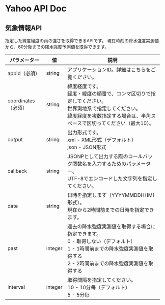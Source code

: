 # Yahoo API Doc

## 気象情報API
指定した緯度経度の雨の強さを取得できるAPIです。
現在時刻の降水強度実測値から、60分後までの降水強度予測値を取得できます。

|**パラメーター**|値|説明|
|---|---|---|
|appid（必須）|string|アプリケーションID。詳細はこちらをご覧ください。|
|coordinates（必須）|string|緯度経度です。<br>経度・緯度の順番で、コンマ区切りで指定してください。<br>世界測地系で指定してください。<br>緯度経度を複数指定する場合は、半角スペースで区切ってください（最大10）。|
|output|string|出力形式です。<br>xml - XML形式（デフォルト）<br>json - JSON形式|
|callback|string|JSONPとして出力する際のコールバック関数名を入力するためのパラメーター。<br>UTF-8でエンコードした文字列を指定してください。|
|date|string|日時を指定します（YYYYMMDDHHMI形式）。<br>現在から2時間前までの日時を指定できます。|
|past|integer|過去の降水強度実測値を取得する場合に指定できます。<br>0 - 取得しない（デフォルト）<br>1 - 1時間前までの降水強度実測値を取得する<br>2 - 2時間前までの降水強度実測値を取得する|
|interval|integer|取得間隔を指定してください。<br>10 - 10分毎（デフォルト）<br>5 - 5分毎|
